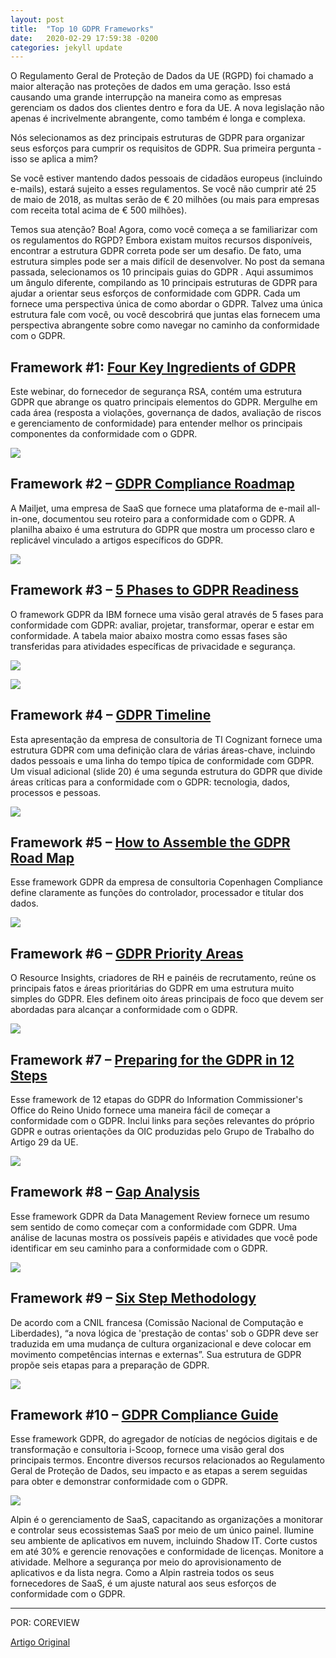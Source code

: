 ```yaml
---
layout: post
title:  "Top 10 GDPR Frameworks"
date:   2020-02-29 17:59:38 -0200
categories: jekyll update
---
```



O Regulamento Geral de Proteção de Dados da UE (RGPD) foi chamado a maior alteração nas proteções de dados em uma geração. Isso está causando uma grande interrupção na maneira como as empresas gerenciam os dados dos clientes dentro e fora da UE. A nova legislação não apenas é incrivelmente abrangente, como também é longa e complexa.

Nós selecionamos as dez principais estruturas de GDPR para organizar seus esforços para cumprir os requisitos de GDPR. Sua primeira pergunta - isso se aplica a mim?

Se você estiver mantendo dados pessoais de cidadãos europeus (incluindo e-mails), estará sujeito a esses regulamentos. Se você não cumprir até 25 de maio de 2018, as  multas serão de € 20 milhões  (ou  mais  para empresas com receita total acima de € 500 milhões).

Temos sua atenção? Boa! Agora, como você começa a se familiarizar com os regulamentos do RGPD? Embora existam muitos recursos disponíveis, encontrar a estrutura GDPR correta pode ser um desafio. De fato, uma estrutura simples pode ser a mais difícil de desenvolver. No post da semana passada,  selecionamos os 10 principais guias do GDPR . Aqui assumimos um ângulo diferente, compilando as 10 principais estruturas de GDPR para ajudar a orientar seus esforços de conformidade com GDPR. Cada um fornece uma perspectiva única de como abordar o GDPR. Talvez uma única estrutura fale com você, ou você descobrirá que juntas elas fornecem uma perspectiva abrangente sobre como navegar no caminho da conformidade com o GDPR.


## Framework #1: [Four Key Ingredients of GDPR](https://www.rsa.com/en-us/resources/4-key-areas-for-gdpr-planning)

Este webinar, do fornecedor de segurança RSA, contém uma estrutura GDPR que abrange os quatro principais elementos do GDPR. Mergulhe em cada área (resposta a violações, governança de dados, avaliação de riscos e gerenciamento de conformidade) para entender melhor os principais componentes da conformidade com o GDPR.

![](https://www.coreview.com/wp-content/uploads/2020/04/framework1_RSA2-1024x436-1.png)


## Framework #2 – [GDPR Compliance Roadmap](https://medium.com/taking-flight-with-mailjet/gdpr-journal-on-the-gdpr-track-our-compliance-roadmap-5a5d19e2e0c1)

A Mailjet, uma empresa de SaaS que fornece uma plataforma de e-mail all-in-one, documentou seu roteiro para a conformidade com o GDPR. A planilha abaixo é uma estrutura do GDPR que mostra um processo claro e replicável vinculado a artigos específicos do GDPR.

![](https://www.coreview.com/wp-content/uploads/2020/04/framework2_Medium-1.png)


## Framework #3 – [5 Phases to GDPR Readiness](https://securityintelligence.com/how-we-developed-the-ibm-security-gdpr-framework/)

O framework  GDPR da IBM fornece uma visão geral através de 5 fases para conformidade com GDPR: avaliar, projetar, transformar, operar e estar em conformidade. A tabela maior abaixo mostra como essas fases são transferidas para atividades específicas de privacidade e segurança.


![](https://www.coreview.com/wp-content/uploads/2020/04/framework3_IBM3.png)


![](https://www.coreview.com/wp-content/uploads/2020/04/Screen-Shot-2018-01-11-at-1.46.55-PM.png)

## Framework #4 – [GDPR Timeline](https://www.slideshare.net/CraigShipley1/digital-enterprise-festival-birmingham-130417-ian-west-cognizant-vp-data-management-the-implications-of-the-eu-global-data-protection-regulation-on-every-business-and-their-digital-service-providers)


Esta apresentação da empresa de consultoria de TI Cognizant fornece uma estrutura GDPR com uma definição clara de várias áreas-chave, incluindo dados pessoais e uma linha do tempo típica de conformidade com GDPR. Um visual adicional (slide 20) é uma segunda estrutura do GDPR que divide áreas críticas para a conformidade com o GDPR: tecnologia, dados, processos e pessoas.

![](https://www.coreview.com/wp-content/uploads/2020/04/framework4_Cognizant-1024x524-1.png)


## Framework #5 – [How to Assemble the GDPR Road Map](http://www.copenhagencompliance.com/news/issueXXXI/The-Changing-Dynamics-of-Data-Protection-IT-Governance-and-the-International-Transfer-of-Data.php)


Esse framework GDPR da empresa de consultoria Copenhagen Compliance define claramente as funções do controlador, processador e titular dos dados.

![](https://www.coreview.com/wp-content/uploads/2020/04/framework5_Copenhagen.png)


## Framework #6 – [GDPR Priority Areas](https://resourcinginsight.com/2017/09/15/rtt-getting-to-grips-with-gdpr-in-recruitment-and-hr/)


O Resource Insights, criadores de RH e painéis de recrutamento, reúne os principais fatos e áreas prioritárias do GDPR em uma estrutura muito simples do GDPR. Eles definem oito áreas principais de foco que devem ser abordadas para alcançar a conformidade com o GDPR.


![](https://www.coreview.com/wp-content/uploads/2020/04/framework6_Resource.png)


## Framework #7 – [Preparing for the GDPR in 12 Steps](https://ico.org.uk/media/1624219/preparing-for-the-gdpr-12-steps.pdf)


Esse framework de 12 etapas do GDPR do Information Commissioner's Office do Reino Unido fornece uma maneira fácil de começar a conformidade com o GDPR. Inclui links para seções relevantes do próprio GDPR e outras orientações da OIC produzidas pelo Grupo de Trabalho do Artigo 29 da UE.


![](https://www.coreview.com/wp-content/uploads/2020/04/framework7_ICO-1024x708-1.png)


## Framework #8 – [Gap Analysis](https://datamanagementreview.com/regulation-and-compliance/blog-entry/gdpr-keep-calm-and-think)


Esse framework GDPR da Data Management Review fornece um resumo sem sentido de como começar com a conformidade com GDPR. Uma análise de lacunas mostra os possíveis papéis e atividades que você pode identificar em seu caminho para a conformidade com o GDPR.


![](https://www.coreview.com/wp-content/uploads/2020/04/framework8_DMR2.png)


## Framework #9 – [Six Step Methodology](https://www.cnil.fr/fr/principes-cles/reglement-europeen-se-preparer-en-6-etapes)


De acordo com a CNIL francesa (Comissão Nacional de Computação e Liberdades), “a nova lógica de 'prestação de contas' sob o GDPR deve ser traduzida em uma mudança de cultura organizacional e deve colocar em movimento competências internas e externas”. Sua estrutura de GDPR propõe seis etapas para a preparação de GDPR.


![](https://www.coreview.com/wp-content/uploads/2020/04/framework9_CNIL-1024x386-1.png)


## Framework #10 – [GDPR Compliance Guide](https://www.i-scoop.eu/gdpr)

Esse framework GDPR, do agregador de notícias de negócios digitais e de transformação e consultoria i-Scoop, fornece uma visão geral dos principais termos. Encontre diversos recursos relacionados ao Regulamento Geral de Proteção de Dados, seu impacto e as etapas a serem seguidas para obter e demonstrar conformidade com o GDPR.


![](https://www.coreview.com/wp-content/uploads/2020/04/framework10_iscoop-1024x534-1.png)


Alpin é o gerenciamento de SaaS, capacitando as organizações a monitorar e controlar seus ecossistemas SaaS por meio de um único painel. Ilumine seu ambiente de aplicativos em nuvem, incluindo Shadow IT. Corte custos em até 30% e gerencie renovações e conformidade de licenças. Monitore a atividade. Melhore a segurança por meio do aprovisionamento de aplicativos e da lista negra. Como a Alpin rastreia todos os seus fornecedores de SaaS, é um ajuste natural aos seus esforços de conformidade com o GDPR.

---

POR: COREVIEW


[Artigo Original](https://www.coreview.com/blog/alpin-top-10-gdpr-frameworks/)

